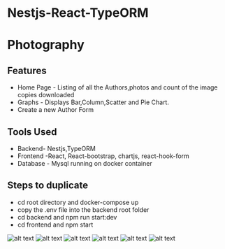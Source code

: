 # Nestjs-React-TypeORM

# Photography
## Features
- Home Page - Listing of all the Authors,photos and count of the image copies downloaded
- Graphs - Displays Bar,Column,Scatter and Pie Chart.
- Create a new Author Form

## Tools Used
- Backend- Nestjs,TypeORM
- Frontend -React, React-bootstrap, chartjs, react-hook-form
- Database - Mysql running on docker container

## Steps to duplicate
- cd root directory and docker-compose up
- copy the .env file into the backend root folder
- cd backend and  npm run start:dev
- cd frontend and  npm start

![alt text](https://github.com/smitha-2020/Nestjs-React-TypeORM/blob/main/homePage.png)
![alt text](https://github.com/smitha-2020/Nestjs-React-TypeORM/blob/main/piechart.png)
![alt text](https://github.com/smitha-2020/Nestjs-React-TypeORM/blob/main/Barchart.png)
![alt text](https://github.com/smitha-2020/Nestjs-React-TypeORM/blob/main/scattterChart.png)
![alt text](https://github.com/smitha-2020/Nestjs-React-TypeORM/blob/main/ColumnGraph.png)
![alt text](https://github.com/smitha-2020/Nestjs-React-TypeORM/blob/main/Form.png)


